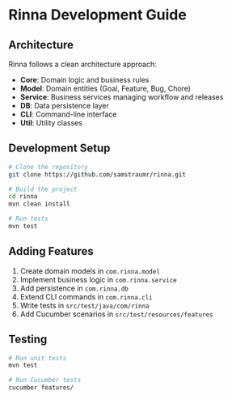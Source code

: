 # Rinna Development Guide

## Architecture

Rinna follows a clean architecture approach:

- **Core**: Domain logic and business rules
- **Model**: Domain entities (Goal, Feature, Bug, Chore)
- **Service**: Business services managing workflow and releases
- **DB**: Data persistence layer
- **CLI**: Command-line interface
- **Util**: Utility classes

## Development Setup

```bash
# Clone the repository
git clone https://github.com/samstraumr/rinna.git

# Build the project
cd rinna
mvn clean install

# Run tests
mvn test
```

## Adding Features

1. Create domain models in `com.rinna.model`
2. Implement business logic in `com.rinna.service`
3. Add persistence in `com.rinna.db`
4. Extend CLI commands in `com.rinna.cli`
5. Write tests in `src/test/java/com/rinna`
6. Add Cucumber scenarios in `src/test/resources/features`

## Testing

```bash
# Run unit tests
mvn test

# Run Cucumber tests
cucumber features/
```
